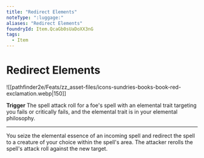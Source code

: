 ```yaml
---
title: "Redirect Elements"
noteType: ":luggage:"
aliases: "Redirect Elements"
foundryId: Item.QcaGb0sUaDoXX3nG
tags:
  - Item
---
```


# Redirect Elements
![[pathfinder2e/Feats/zz_asset-files/icons-sundries-books-book-red-exclamation.webp|150]]

**Trigger** The spell attack roll for a foe's spell with an elemental trait targeting you fails or critically fails, and the elemental trait is in your elemental philosophy.

* * *

You seize the elemental essence of an incoming spell and redirect the spell to a creature of your choice within the spell's area. The attacker rerolls the spell's attack roll against the new target.
